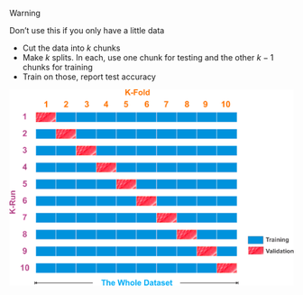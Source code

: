 
> [!warning]
> Don’t use this if you only have a little data

- Cut the data into $k$ chunks
- Make $k$ splits. In each, use one chunk for testing and the other $k-1$ chunks for training
- Train on those, report test accuracy

![K-Fold](kfold.png)
